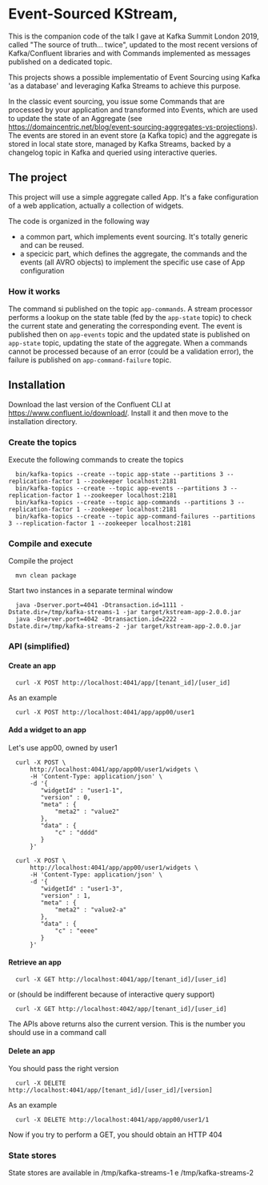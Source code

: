 # Event-Sourced KStream,

This is the companion code of the talk I gave at Kafka Summit London 2019, called "The source of truth... twice", updated to the most recent versions of Kafka/Confluent libraries and with Commands implemented as messages published on a dedicated topic.

This projects shows a possible implementatio of Event Sourcing using Kafka 'as a database' and leveraging Kafka Streams to achieve this purpose.

In the classic event sourcing, you issue some Commands that are processed by your application and transformed into Events, which are used to update the state of an Aggregate (see https://domaincentric.net/blog/event-sourcing-aggregates-vs-projections). The events are stored in an event store (a Kafka topic) and the aggregate is stored in local state store, managed by Kafka Streams, backed by a changelog topic in Kafka and queried using interactive queries.

## The project 

This project will use a simple aggregate called App. It's a fake configuration of a web application, actually a collection of widgets.

The code is organized in the following way
- a common part, which implements event sourcing. It's totally generic and can be reused.
- a specicic part, which defines the aggregate, the commands and the events (all AVRO objects) to implement the specific use case of App configuration

### How it works

The command si published on the topic ``app-commands``. A stream processor performs a lookup on the state table (fed by the ``app-state`` topic) to check the current state and generating the corresponding event. The event is published then on ``app-events`` topic and the updated state is published on ``app-state`` topic, updating the state of the aggregate.
When a commands cannot be processed because of an error (could be a validation error), the failure is published on ``app-command-failure`` topic.

## Installation

Download the last version of the Confluent CLI at https://www.confluent.io/download/. 
Install it and then move to the installation directory. 

### Create the topics

Execute the following commands to create the topics

      bin/kafka-topics --create --topic app-state --partitions 3 --replication-factor 1 --zookeeper localhost:2181
      bin/kafka-topics --create --topic app-events --partitions 3 --replication-factor 1 --zookeeper localhost:2181
      bin/kafka-topics --create --topic app-commands --partitions 3 --replication-factor 1 --zookeeper localhost:2181
      bin/kafka-topics --create --topic app-command-failures --partitions 3 --replication-factor 1 --zookeeper localhost:2181

### Compile and execute

Compile the project

      mvn clean package
             
Start two instances in a separate terminal window

      java -Dserver.port=4041 -Dtransaction.id=1111 -Dstate.dir=/tmp/kafka-streams-1 -jar target/kstream-app-2.0.0.jar
      java -Dserver.port=4042 -Dtransaction.id=2222 -Dstate.dir=/tmp/kafka-streams-2 -jar target/kstream-app-2.0.0.jar
      
### API (simplified)
            
#### Create an app
            
      curl -X POST http://localhost:4041/app/[tenant_id]/[user_id]

As an example

      curl -X POST http://localhost:4041/app/app00/user1

#### Add a widget to an app
           
Let's use app00, owned by user1

      curl -X POST \
          http://localhost:4041/app/app00/user1/widgets \
          -H 'Content-Type: application/json' \
          -d '{
	         "widgetId" : "user1-1",
	         "version" : 0,
	         "meta" : {
		         "meta2" : "value2"	
	         },
	         "data" : {
		         "c" : "dddd"
	         }
          }'

      curl -X POST \
          http://localhost:4041/app/app00/user1/widgets \
          -H 'Content-Type: application/json' \
          -d '{
	         "widgetId" : "user1-3",
	         "version" : 1,
	         "meta" : {
		         "meta2" : "value2-a"	
	         },
	         "data" : {
		         "c" : "eeee"
	         }
          }'

#### Retrieve an app

      curl -X GET http://localhost:4041/app/[tenant_id]/[user_id]
      
or (should be indifferent because of interactive query support)

      curl -X GET http://localhost:4042/app/[tenant_id]/[user_id]

The APIs above returns also the current version. This is the number you should use in a command call

#### Delete an app

You should pass the right version

      curl -X DELETE http://localhost:4041/app/[tenant_id]/[user_id]/[version]

As an example

      curl -X DELETE http://localhost:4041/app/app00/user1/1

Now if you try to perform a GET, you should obtain an HTTP 404

### State stores
      
State stores are available in /tmp/kafka-streams-1 e /tmp/kafka-streams-2
